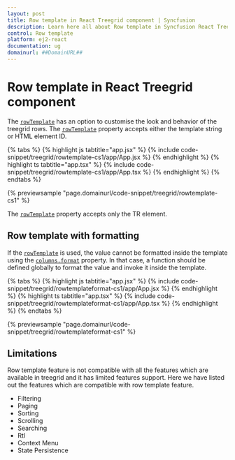 ```yaml
---
layout: post
title: Row template in React Treegrid component | Syncfusion
description: Learn here all about Row template in Syncfusion React Treegrid component of Syncfusion Essential JS 2 and more.
control: Row template 
platform: ej2-react
documentation: ug
domainurl: ##DomainURL##
---
```


# Row template in React Treegrid component

The [`rowTemplate`](https://ej2.syncfusion.com/react/documentation/api/treegrid/#rowtemplate) has an option to customise the look and behavior of the treegrid rows. The [`rowTemplate`](https://ej2.syncfusion.com/react/documentation/api/treegrid/#rowtemplate) property accepts either the template string or HTML element ID.

{% tabs %}
{% highlight js tabtitle="app.jsx" %}
{% include code-snippet/treegrid/rowtemplate-cs1/app/App.jsx %}
{% endhighlight %}
{% highlight ts tabtitle="app.tsx" %}
{% include code-snippet/treegrid/rowtemplate-cs1/app/App.tsx %}
{% endhighlight %}
{% endtabs %}

 {% previewsample "page.domainurl/code-snippet/treegrid/rowtemplate-cs1" %}

The [`rowTemplate`](https://ej2.syncfusion.com/react/documentation/api/treegrid/#rowtemplate) property accepts only the TR element.

## Row template with formatting

If the [`rowTemplate`](https://ej2.syncfusion.com/react/documentation/api/treegrid/#rowtemplate) is used, the value cannot be  formatted  inside the template using the [`columns.format`](https://ej2.syncfusion.com/react/documentation/api/treegrid/column/#format) property. In that case, a function should be defined globally to format the value and invoke it inside the template.

{% tabs %}
{% highlight js tabtitle="app.jsx" %}
{% include code-snippet/treegrid/rowtemplateformat-cs1/app/App.jsx %}
{% endhighlight %}
{% highlight ts tabtitle="app.tsx" %}
{% include code-snippet/treegrid/rowtemplateformat-cs1/app/App.tsx %}
{% endhighlight %}
{% endtabs %}

 {% previewsample "page.domainurl/code-snippet/treegrid/rowtemplateformat-cs1" %}

## Limitations

Row template feature is not compatible with all the features which are available in treegrid and it has limited features support. Here we have listed out the features which are compatible with row template feature.

* Filtering
* Paging
* Sorting
* Scrolling
* Searching
* Rtl
* Context Menu
* State Persistence